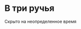 # В три ручья

Скрыто на неопределенное время

[comment]: <> (## [JUPYTER-NOTEBOOK]&#40;https://nbviewer.org/github/belo4ya/My-University/blob/master/III%20%D0%9A%D1%83%D1%80%D1%81/%28python%29%20%D0%A2%D0%B5%D1%85%D0%BD%D0%BE%D0%BB%D0%BE%D0%B3%D0%B8%D0%B8%20%D0%BE%D0%B1%D1%80%D0%B0%D0%B1%D0%BE%D1%82%D0%BA%D0%B8%20%D0%B1%D0%BE%D0%BB%D1%8C%D1%88%D0%B8%D1%85%20%D0%B4%D0%B0%D0%BD%D0%BD%D1%8B%D1%85/10_concurrency/main.ipynb)